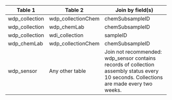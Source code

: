 |Table 1|Table 2|Join by field(s)|
|------------------------|------------------------|-------------------------------|
wdp_collection|wdp_collectionChem|chemSubsampleID
wdp_collection|wdp_chemLab|chemSubsampleID
wdp_collection|wdi_collection|sampleID
wdp_chemLab|wdp_collectionChem|chemSubsampleID
wdp_sensor|Any other table|Join not recommended: wdp_sensor contains records of collection assembly status every 10 seconds. Collections are made every two weeks.

